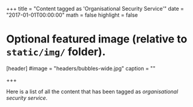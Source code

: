 +++
title = "Content tagged as 'Organisational Security Service'"
date = "2017-01-01T00:00:00"
math = false
highlight = false

# Optional featured image (relative to `static/img/` folder).
[header]
#image = "headers/bubbles-wide.jpg"
caption = ""

+++

Here is a list of all the content that has been tagged as *organisational security service*.
